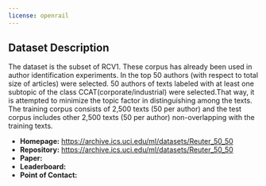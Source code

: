```yaml
---
license: openrail
---
```

## Dataset Description
The dataset is the subset of RCV1. These corpus has already been used in author identification experiments. In the top 50 authors (with respect to total size of articles) were selected. 50 authors of texts labeled with at least one subtopic of the class CCAT(corporate/industrial) were selected.That way, it is attempted to minimize the topic factor in distinguishing among the texts. The training corpus consists of 2,500 texts (50 per author) and the test corpus includes other 2,500 texts (50 per author) non-overlapping with the training texts.

- **Homepage:** https://archive.ics.uci.edu/ml/datasets/Reuter_50_50
- **Repository:** https://archive.ics.uci.edu/ml/datasets/Reuter_50_50
- **Paper:**
- **Leaderboard:**
- **Point of Contact:**